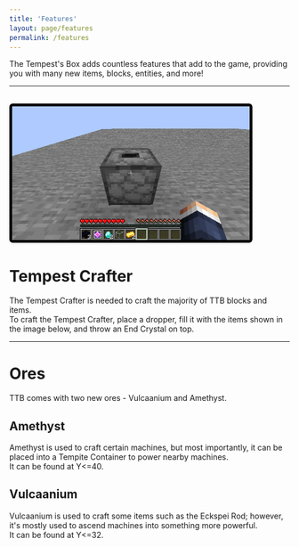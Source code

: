 ```yaml
---
title: 'Features'
layout: page/features
permalink: /features
---
```


The Tempest's Box adds countless features that add to the game, providing you with many new items, blocks, entities, and more!

---

<br>
<img src='/assets/docs/tempest_crafter-craft.gif' width=427px height=240px style='border:5px solid black; border-radius: 6px;'>

# Tempest Crafter
The Tempest Crafter is needed to craft the majority of TTB blocks and items.  
To craft the Tempest Crafter, place a dropper, fill it with the items shown in the image below, and throw an End Crystal on top.

---

# Ores
TTB comes with two new ores - Vulcaanium and Amethyst.

## Amethyst
Amethyst is used to craft certain machines, but most importantly, it can be placed into a Tempite Container to power nearby machines.  
It can be found at Y<=40.
## Vulcaanium
Vulcaanium is used to craft some items such as the Eckspei Rod; however, it's mostly used to ascend machines into something more powerful.  
It can be found at Y<=32.

